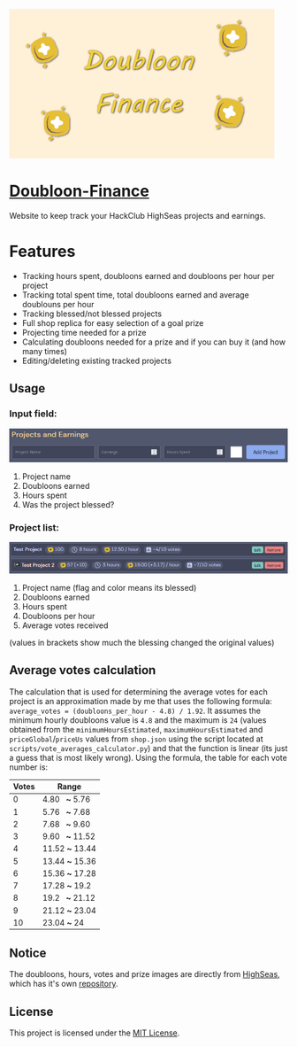 [![Project Thumbnail](/assets/thumbnail-small.png)](https://shymike.is-a.dev/doubloon-finance/)

# [Doubloon-Finance](https://shymike.is-a.dev/doubloon-finance/)
 Website to keep track your HackClub HighSeas projects and earnings.
 
# Features
- Tracking hours spent, doubloons earned and doubloons per hour per project
- Tracking total spent time, total doubloons earned and average doublouns per hour
- Tracking blessed/not blessed projects
- Full shop replica for easy selection of a goal prize
- Projecting time needed for a prize
- Calculating doubloons needed for a prize and if you can buy it (and how many times)
- Editing/deleting existing tracked projects

## Usage

### Input field:
![Usage Input](assets/usage.png)
1. Project name
2. Doubloons earned
3. Hours spent
4. Was the project blessed?

### Project list:
![Usage Project](assets/usage3.png)
1. Project name (flag and color means its blessed)
2. Doubloons earned
3. Hours spent
4. Doubloons per hour
5. Average votes received

(values in brackets show much the blessing changed the original values)

## Average votes calculation
The calculation that is used for determining the average votes for each project is an approximation made by me that uses the following formula: `average_votes = (doubloons_per_hour - 4.8) / 1.92`.
It assumes the minimum hourly doubloons value is `4.8` and the maximum is `24` (values obtained from the `minimumHoursEstimated`, `maximumHoursEstimated` and `priceGlobal`/`priceUs` values from `shop.json` using the script located at `scripts/vote_averages_calculator.py`) and that the function is linear (its just a guess that is most likely wrong).
Using the formula, the table for each vote number is:

| Votes | Range                   |
|-------|-------------------------|
| 0     | 4.80 &nbsp; **~** 5.76  |
| 1     | 5.76 &nbsp; **~** 7.68  |
| 2     | 7.68 &nbsp; **~** 9.60  |
| 3     | 9.60 &nbsp; **~** 11.52 |
| 4     | 11.52 **~** 13.44       |
| 5     | 13.44 **~** 15.36       |
| 6     | 15.36 **~** 17.28       |
| 7     | 17.28 **~** 19.2        |
| 8     | 19.2 &nbsp; **~** 21.12 |
| 9     | 21.12 **~** 23.04       |
| 10    | 23.04 **~** 24          |
 
## Notice
The doubloons, hours, votes and prize images are directly from [HighSeas](https://highseas.hackclub.com/), which has it's own [repository](https://github.com/hackclub/high-seas).

## License
This project is licensed under the [MIT License](LICENSE).
